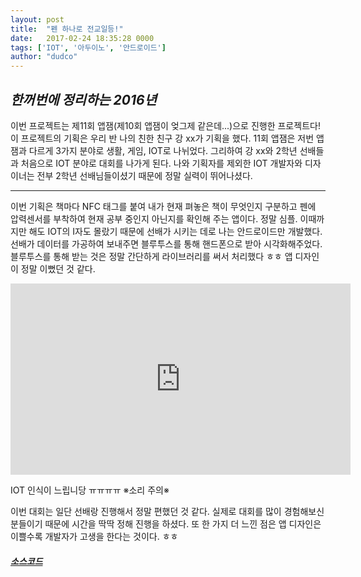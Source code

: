 ```yaml
---
layout: post
title:  "펜 하나로 전교일등!"
date:   2017-02-24 18:35:28 0000
tags: ['IOT', '아두이노', '안드로이드']
author: "dudco"
---
```


## *한꺼번에 정리하는 2016년* ##

이번 프로젝트는 제11회 앱잼(제10회 앱잼이 엊그제 같은데...)으로 진행한 프로젝트다!
이 프로젝트의 기획은 우리 반 나의 친한 친구 강 xx가 기획을 했다.
11회 앱잼은 저번 앱잼과 다르게 3가지 분야로 생활, 게임, IOT로 나뉘었다. 그리하여 강 xx와 2학년 선배들과 처음으로 IOT 분야로 대회를 나가게 된다. 나와 기획자를 제외한 IOT 개발자와 디자이너는 전부 2학년 선배님들이셨기 때문에 정말 실력이 뛰어나셨다.

***

이번 기획은 책마다 NFC 태그를 붙여 내가 현재 펴놓은 책이 무엇인지 구분하고 펜에 압력센서를 부착하여 현재 공부 중인지 아닌지를 확인해 주는 앱이다. 정말 심플. 이때까지만 해도 IOT의 I자도 몰랐기 때문에 선배가 시키는 데로 나는 안드로이드만 개발했다.
선배가 데이터를 가공하여 보내주면 블루투스를 통해 핸드폰으로 받아 시각화해주었다.
블루투스를 통해 받는 것은 정말 간단하게 라이브러리를 써서 처리했다 ㅎㅎ
앱 디자인이 정말 이뻤던 것 같다.

<iframe width="544" height="306" src="http://serviceapi.nmv.naver.com/flash/convertIframeTag.nhn?vid=910FECA8F453FE9DC3D2649D1E780AD870F3&outKey=V1210eec0b4a5d4e66629c5d7a43ca0795be77ac1b79c51a94fb5c5d7a43ca0795be7" frameborder="no" scrolling="no"></iframe>

IOT 인식이 느립니당 ㅠㅠㅠㅠ ※소리 주의※

이번 대회는 일단 선배랑 진행해서 정말 편했던 것 같다. 실제로 대회를 많이 경험해보신 분들이기 때문에 시간을 딱딱 정해 진행을 하셨다.
또 한 가지 더 느낀 점은 앱 디자인은 이쁠수록 개발자가 고생을 한다는 것이다. ㅎㅎ

#### *[소스코드](https://github.com/dudco/11_AppJam_IoT_TopOfThePen)* ####
